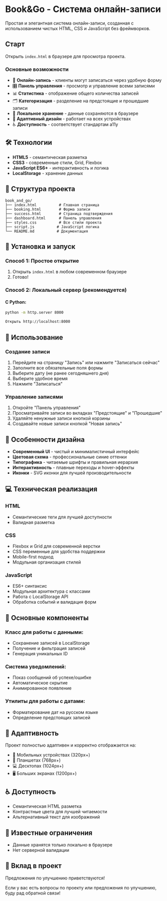 # Book&Go - Система онлайн-записи

Простая и элегантная система онлайн-записи, созданная с использованием чистых HTML, CSS и JavaScript без фреймворков.

## Старт

Открыть `index.html` в браузере для просмотра проекта.


### Основные возможности

- 📅 **Онлайн-запись** - клиенты могут записаться через удобную форму
- 🎛️ **Панель управления** - просмотр и управление всеми записями
- 📊 **Статистика** - отображение общего количества записей
- 🗂️ **Категоризация** - разделение на предстоящие и прошедшие записи
- 💾 **Локальное хранение** - данные сохраняются в браузере
- 📱 **Адаптивный дизайн** - работает на всех устройствах
- ♿ **Доступность** - соответствует стандартам a11y

## 🛠️ Технологии

- **HTML5** - семантическая разметка
- **CSS3** - современные стили, Grid, Flexbox
- **JavaScript ES6+** - интерактивность и логика
- **LocalStorage** - хранение данных

## 📁 Структура проекта

```
book_and_go/
├── index.html          # Главная страница
├── booking.html        # Форма записи
├── success.html        # Страница подтверждения
├── dashboard.html      # Панель управления
├── styles.css          # Все стили проекта
├── script.js          # JavaScript логика
└── README.md          # Документация
```

## 🚀 Установка и запуск

### Способ 1: Простое открытие
1. Открыть `index.html` в любом современном браузере
2. Готово! 

### Способ 2: Локальный сервер (рекомендуется)

#### С Python:
```bash
python -m http.server 8000

Открыть http://localhost:8000
```




## 📖 Использование

### Создание записи
1. Перейдите на страницу "Запись" или нажмите "Записаться сейчас"
2. Заполните все обязательные поля формы
3. Выберите дату (не ранее сегодняшнего дня)
4. Выберите удобное время
5. Нажмите "Записаться"

### Управление записями
1. Откройте "Панель управления"
2. Просматривайте записи во вкладках "Предстоящие" и "Прошедшие"
3. Удаляйте ненужные записи кнопкой корзины
4. Создавайте новые записи кнопкой "Новая запись"

## 🎨 Особенности дизайна

- **Современный UI** - чистый и минималистичный интерфейс
- **Цветовая схема** - профессиональные синие оттенки
- **Типографика** - читаемые шрифты и правильная иерархия
- **Интерактивность** - плавные переходы и hover-эффекты
- **Иконки** - SVG иконки для лучшей производительности

## 💻 Техническая реализация

### HTML
- Семантические теги для лучшей доступности
- Валидная разметка

### CSS
- Flexbox и Grid для современной верстки
- CSS переменные для удобства поддержки
- Mobile-first подход
- Модульная организация стилей

### JavaScript
- ES6+ синтаксис
- Модульная архитектура с классами
- Работа с LocalStorage API
- Обработка событий и валидация форм

## 🔧 Основные компоненты

### Класс для работы с данными:
- Сохранение записей в LocalStorage
- Получение и фильтрация записей
- Генерация уникальных ID

### Система уведомлений:
- Показ сообщений об успехе/ошибке
- Автоматическое скрытие
- Анимированное появление

### Утилиты для работы с датами:
- Форматирование дат на русском языке
- Определение предстоящих записей

## 📱 Адаптивность

Проект полностью адаптивен и корректно отображается на:
- 📱 Мобильных устройствах (320px+)
- 📱 Планшетах (768px+)
- 💻 Десктопах (1024px+)
- 🖥️ Больших экранах (1200px+)

## ♿ Доступность

- Семантическая HTML разметка
- Контрастные цвета для лучшей читаемости
- Альтернативный текст для изображений



## 🐛 Известные ограничения

- Данные хранятся только локально в браузере
- Нет серверной валидации

## 🤝 Вклад в проект

Предложения по улучшению приветствуются!

Если у вас есть вопросы по проекту или предложения по улучшению, буду рад обратной связи!




